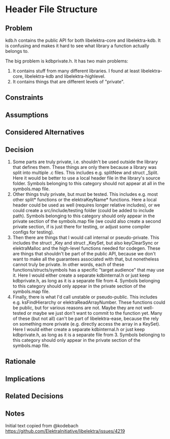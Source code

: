 # Header File Structure

## Problem

kdb.h contains the public API for both libelektra-core and libelektra-kdb.
It is confusing and makes it hard to see what library a function actually belongs to.

The big problem is kdbprivate.h. It has two main problems:

1. It contains stuff from many different libraries. I found at least libelektra-core, libelektra-kdb and libelektra-highlevel.
2. It contains things that are different levels of "private".


## Constraints

## Assumptions

## Considered Alternatives

## Decision

1.  Some parts are truly private, i.e. shouldn't be used outside the library that defines them. These things are only there because a library was split into multiple .c files. This includes e.g. splitNew and struct _Split.
    Here it would be better to use a local header file in the library's source folder.
    Symbols belonging to this category should not appear at all in the symbols.map file.
2.  Other things truly private, but must be tested. This includes e.g. most other split* functions or the elektraKeyName* functions.
    Here a local header could be used as well (requires longer relative includes), or we could create a src/include/testing folder (could be added to include path).
    Symbols belonging to this category should only appear in the private section of the symbols.map file (we could also create a second private section, if is just there for testing, or adjust some compiler configs for testing).
3.  Then there are things that I would call internal or pseudo-private. This includes the struct _Key and struct _KeySet, but also keyClearSync or elektraMalloc and the high-level functions needed for codegen. These are things that shouldn't be part of the public API, because we don't want to make all the guarantees associated with that, but nonetheless cannot truly be private. In other words, each of these functions/structs/symbols has a specific "target audience" that may use it.
    Here I would either create a separate kdbinternal.h or just keep kdbprivate.h, as long as it is a separate file from 4.
    Symbols belonging to this category should only appear in the private section of the symbols.map file.
4.  Finally, there is what I'd call unstable or pseudo-public. This includes e.g. ksFindHierarchy or elektraReadArrayNumber. These functions could be public, but for various reasons are not. Maybe they are not well-tested or maybe we just don't want to commit to the function yet. Many of these (but not all) can't be part of libelektra-ease, because the rely on something more private (e.g. directly access the array in a KeySet).
    Here I would either create a separate kdbinternal.h or just keep kdbprivate.h, as long as it is a separate file from 3.
    Symbols belonging to this category should only appear in the private section of the symbols.map file.

## Rationale

## Implications

## Related Decisions

## Notes

Initial text copied from @kodebach https://github.com/ElektraInitiative/libelektra/issues/4219
